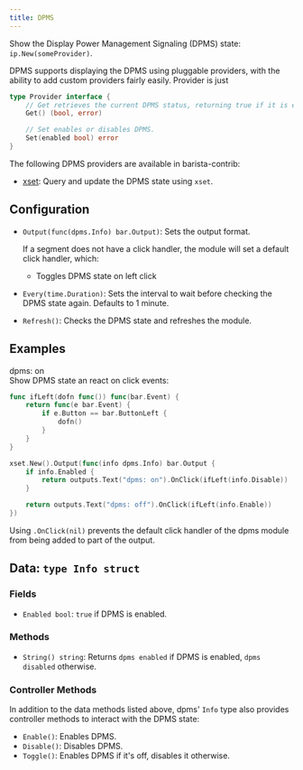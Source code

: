 ```yaml
---
title: DPMS
---
```


Show the Display Power Management Signaling (DPMS) state: `ip.New(someProvider)`.

DPMS supports displaying the DPMS using pluggable providers, with the ability to add custom providers fairly easily. Provider is just

```go
type Provider interface {
	// Get retrieves the current DPMS status, returning true if it is enabled.
	Get() (bool, error)

	// Set enables or disables DPMS.
	Set(enabled bool) error
}
```

The following DPMS providers are available in barista-contrib:

* [xset](https://godoc.org/github.com/martinohmann/barista-contrib/modules/dpms/xset): Query and update the DPMS state using `xset`.

## Configuration

* `Output(func(dpms.Info) bar.Output)`: Sets the output format.

  If a segment does not have a click handler, the module will set a default click handler, which:
  - Toggles DPMS state on left click

* `Every(time.Duration)`: Sets the interval to wait before checking the DPMS state again. Defaults to 1 minute.

* `Refresh()`: Checks the DPMS state and refreshes the module.

## Examples

<div class="module-example-out">dpms: on</div>
Show DPMS state an react on click events:

```go
func ifLeft(dofn func()) func(bar.Event) {
	return func(e bar.Event) {
		if e.Button == bar.ButtonLeft {
			dofn()
		}
	}
}

xset.New().Output(func(info dpms.Info) bar.Output {
    if info.Enabled {
        return outputs.Text("dpms: on").OnClick(ifLeft(info.Disable))
    }

    return outputs.Text("dpms: off").OnClick(ifLeft(info.Enable))
})
```

Using `.OnClick(nil)` prevents the default click handler of the dpms module
from being added to part of the output.

## Data: `type Info struct`

### Fields

* `Enabled bool`: `true` if DPMS is enabled.

### Methods

* `String() string`: Returns `dpms enabled` if DPMS is enabled, `dpms disabled` otherwise.

### Controller Methods

In addition to the data methods listed above, dpms' `Info` type also provides controller
methods to interact with the DPMS state:

* `Enable()`: Enables DPMS.
* `Disable()`: Disables DPMS.
* `Toggle()`: Enables DPMS if it's off, disables it otherwise.
